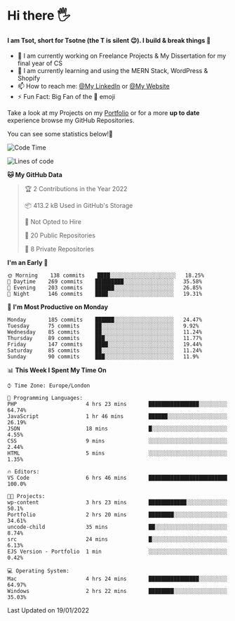 # Hi there :raised_hand_with_fingers_splayed:
#### I am Tsot, short for Tsotne (the T is silent :wink:). I build & break things :space_invader:
- :telescope: I am currently working on Freelance Projects & My Dissertation for my final year of CS
- :seedling: I am currently learning and using the MERN Stack, WordPress & Shopify
- :mailbox: How to reach me: [@My LinkedIn](https://www.linkedin.com/in/tsotne-gvadzabia/) or [@My Website](https://tsotnegvadzabia.me/contact)
- :zap: Fun Fact: Big Fan of the :space_invader: emoji

Take a look at my Projects on my [Portfolio](https://tsotne.co.uk/) or for a more **up to date** experience browse my GitHub Repositories.

You can see some statistics below!:space_invader:
<!--START_SECTION:waka-->
![Code Time](http://img.shields.io/badge/Code%20Time-501%20hrs%2056%20mins-blue)

![Lines of code](https://img.shields.io/badge/From%20Hello%20World%20I%27ve%20Written-2%20Million%20lines%20of%20code-blue)

**🐱 My GitHub Data** 

> 🏆 2 Contributions in the Year 2022
 > 
> 📦 413.2 kB Used in GitHub's Storage 
 > 
> 🚫 Not Opted to Hire
 > 
> 📜 20 Public Repositories 
 > 
> 🔑 8 Private Repositories  
 > 
**I'm an Early 🐤** 

```text
🌞 Morning    138 commits    ████░░░░░░░░░░░░░░░░░░░░░   18.25% 
🌆 Daytime    269 commits    █████████░░░░░░░░░░░░░░░░   35.58% 
🌃 Evening    203 commits    ██████░░░░░░░░░░░░░░░░░░░   26.85% 
🌙 Night      146 commits    ████░░░░░░░░░░░░░░░░░░░░░   19.31%

```
📅 **I'm Most Productive on Monday** 

```text
Monday       185 commits    ██████░░░░░░░░░░░░░░░░░░░   24.47% 
Tuesday      75 commits     ██░░░░░░░░░░░░░░░░░░░░░░░   9.92% 
Wednesday    85 commits     ██░░░░░░░░░░░░░░░░░░░░░░░   11.24% 
Thursday     89 commits     ███░░░░░░░░░░░░░░░░░░░░░░   11.77% 
Friday       147 commits    ████░░░░░░░░░░░░░░░░░░░░░   19.44% 
Saturday     85 commits     ██░░░░░░░░░░░░░░░░░░░░░░░   11.24% 
Sunday       90 commits     ███░░░░░░░░░░░░░░░░░░░░░░   11.9%

```


📊 **This Week I Spent My Time On** 

```text
⌚︎ Time Zone: Europe/London

💬 Programming Languages: 
PHP                      4 hrs 23 mins       ████████████████░░░░░░░░░   64.74% 
JavaScript               1 hr 46 mins        ██████░░░░░░░░░░░░░░░░░░░   26.19% 
JSON                     18 mins             █░░░░░░░░░░░░░░░░░░░░░░░░   4.55% 
CSS                      9 mins              ░░░░░░░░░░░░░░░░░░░░░░░░░   2.44% 
HTML                     5 mins              ░░░░░░░░░░░░░░░░░░░░░░░░░   1.35%

🔥 Editors: 
VS Code                  6 hrs 46 mins       █████████████████████████   100.0%

🐱‍💻 Projects: 
wp-content               3 hrs 23 mins       ████████████░░░░░░░░░░░░░   50.1% 
Portfolio                2 hrs 20 mins       ████████░░░░░░░░░░░░░░░░░   34.61% 
uncode-child             35 mins             ██░░░░░░░░░░░░░░░░░░░░░░░   8.74% 
src                      24 mins             █░░░░░░░░░░░░░░░░░░░░░░░░   6.13% 
EJS Version - Portfolio  1 min               ░░░░░░░░░░░░░░░░░░░░░░░░░   0.42%

💻 Operating System: 
Mac                      4 hrs 24 mins       ████████████████░░░░░░░░░   64.97% 
Windows                  2 hrs 22 mins       ████████░░░░░░░░░░░░░░░░░   35.03%

```


 Last Updated on 19/01/2022
<!--END_SECTION:waka-->
